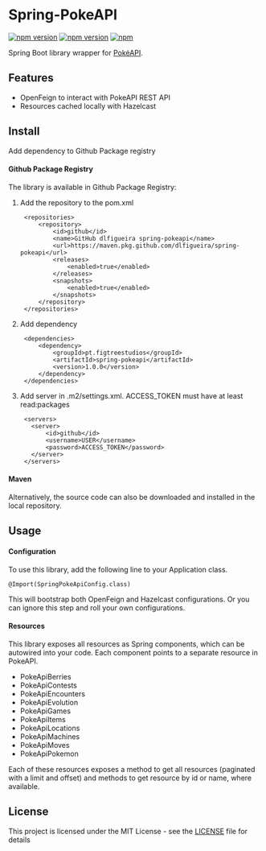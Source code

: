 # Spring-PokeAPI

[![npm version](https://img.shields.io/github/workflow/status/dlfigueira/spring-pokeapi/CI?style=plastic)](https://img.shields.io/github/workflow/status/dlfigueira/spring-pokeapi/CI?style=plastic)
[![npm version](https://img.shields.io/github/v/release/dlfigueira/spring-pokeapi?style=plastic)](https://img.shields.io/github/v/release/dlfigueira/spring-pokeapi?style=plastic)
[![npm](https://img.shields.io/github/license/dlfigueira/spring-pokeapi?style=plastic)](https://img.shields.io/github/license/dlfigueira/spring-pokeapi?style=plastic)

Spring Boot library wrapper for [PokéAPI](https://pokeapi.co/).

## Features
* OpenFeign to interact with PokeAPI REST API
* Resources cached locally with Hazelcast

## Install
Add dependency to Github Package registry

#### Github Package Registry
The library is available in Github Package Registry:

1. Add the repository to the pom.xml

        <repositories>
            <repository>
                <id>github</id>
                <name>GitHub dlfigueira spring-pokeapi</name>
                <url>https://maven.pkg.github.com/dlfigueira/spring-pokeapi</url>
                <releases>
                    <enabled>true</enabled>
                </releases>
                <snapshots>
                    <enabled>true</enabled>
                </snapshots>
            </repository>
        </repositories>
    
2. Add dependency

        <dependencies>
            <dependency>
                <groupId>pt.figtreestudios</groupId>
                <artifactId>spring-pokeapi</artifactId>
                <version>1.0.0</version>
            </dependency>
        </dependencies>

3. Add server in .m2/settings.xml. ACCESS_TOKEN must have at least read:packages

        <servers>
          <server>
              <id>github</id>
              <username>USER</username>
              <password>ACCESS_TOKEN</password>
          </server>
        </servers>

#### Maven
Alternatively, the source code can also be downloaded and installed in the local repository.

## Usage

#### Configuration
To use this library, add the following line to your Application class.

    @Import(SpringPokeApiConfig.class)

This will bootstrap both OpenFeign and Hazelcast configurations. Or you can ignore this step and roll your own configurations.

#### Resources
This library exposes all resources as Spring components, which can be autowired into your code.
Each component points to a separate resource in PokeAPI.

* PokeApiBerries
* PokeApiContests
* PokeApiEncounters
* PokeApiEvolution
* PokeApiGames
* PokeApiItems
* PokeApiLocations
* PokeApiMachines
* PokeApiMoves
* PokeApiPokemon

Each of these resources exposes a method to get all resources (paginated with a limit and offset) and methods to get resource by id or name, where available.

## License
This project is licensed under the MIT License - see the [LICENSE](LICENSE) file for details
